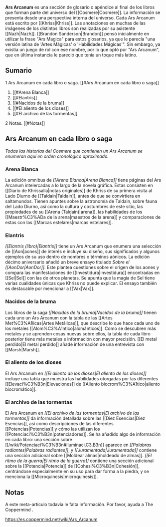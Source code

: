 
**Ars Arcanum** es una sección de glosario o apéndice al final de los libros que forman parte del universo del [[Cosmere\|Cosmere]]. La información se presenta desde una perspectiva interna del universo.
Cada Ars Arcanum está escrito por [[Khriss\|Khriss]]. Las anotaciones en muchas de las imágenes de los distintos libros son realizadas por su asistente [[Nazh\|Nazh]].
[[Brandon Sanderson\|Brandon]] pensó inicialmente en utilizar la frase "Ars Magica" para estos glosarios, ya que le parecía "una versión latina de 'Artes Mágicas' o 'Habilidades Mágicas'". Sin embargo, ya existía un juego de rol con ese nombre, por lo que optó por "Ars Arcanum", que en última instancia le pareció que tenía un toque más latino.

## Sumario

1 Ars Arcanum en cada libro o saga. [[#Ars Arcanum en cada libro o saga]] 

1. [[#Arena Blanca]] 
1. [[#Elantris]] 
1. [[#Nacidos de la bruma]] 
1. [[#El aliento de los dioses]] 
1. [[#El archivo de las tormentas]] 


2 Notas. [[#Notas]] 


## Ars Arcanum en cada libro o saga
*Todas las historias del Cosmere que contienen un Ars Arcanum se enumeran aquí en orden cronológico aproximado.*

### Arena Blanca
La edición omnibus de *[[Arena Blanca\|Arena Blanca]]* tiene páginas del Ars Arcanum intelercadas a lo largo de la novela gráfica. Estas consisten en [[Diario de Khrissalla\|notas originales]] de Khriss de su primera visita al Lado Diurno de [[Taldain\|Taldain]], antes de que se convirtiera en saltamundos. Tienen apuntes sobre la astronomía de Taldain, sobre fauna del Lado Diurno, así como la cultura y costumbres de este sitio, las propiedades de su [[Arena (Taldain)\|arena]], las habilidades de los [[Maestr%C3%ADa de la arena\|maestros de la arena]] y comparaciones de estas con las [[Marcas estelares\|marcas estelares]].

### Elantris
*[[Elantris (libro)\|Elantris]]* tiene un Ars Arcanum que enumera una selección de [[Aon\|aones]] de interés e incluye su diseño, sus significados y algunos ejemplos de su uso dentro de nombres o términos aónicos. La edición décimo aniversario añadió un breve ensayo titulado *Sobre el [[AonDor\|AonDor]]*. Este plantea cuestiones sobre el origen de los aones y compara las manifestaciones de [[Investidura\|investidura]] encontradas en [[Sel\|Sel]] con las de otros planetas. Se apunta que la magia de Sel tiene varias cualidades únicas que Khriss no puede explicar. El ensayo también es destacable por mencionar a [[Vax\|Vax]].

### Nacidos de la bruma
Los libros de la saga *[[Nacidos de la bruma\|Nacidos de la bruma]]* tienen cada uno un Ars Arcanum con la tabla de las [[Artes Met%C3%A1licas\|Artes Metálicas]], que describe lo que hace cada uno de los metales [[Alom%C3%A1ntico\|alománticos]]. Como se descubren más metales y se aprenden cosas nuevas sobre ellos, la tabla de cada libro posterior tiene más metales e información con mayor precisión. [[El metal perdido\|El metal perdido]] añade información de una entrevista con [[Marsh\|Marsh]].

### El aliento de los dioses
El Ars Arcanum en *[[El aliento de los dioses\|El aliento de los dioses]]* incluye una tabla que muestra las habilidades otorgadas por las diferentes [[Elevaci%C3%B3n\|Elevaciones]] de [[Aliento biocrom%C3%A1tico\|aliento biocromático]].

### El archivo de las tormentas
El Ars Arcanum en *[[El archivo de las tormentas\|El archivo de las tormentas]]* da información detallada sobre las [[Diez Esencias\|Diez Esencias]], así como descripciones de las diferentes [[Potencias\|Potencias]] y cómo las utilizan los [[Potenciaci%C3%B3n\|potenciadores]]. Se ha añadido algo de información en cada libro: una sección sobre [[/wiki/Potenciaci%C3%B3n#Iluminaci.C3.B3n]] aparece en *[[Palabras radiantes\|Palabras radiantes]]*, y *[[Juramentada\|Juramentada]]* contiene una sección adicional sobre [[Moldear almas\|moldeado de almas]]. *[[El ritmo de la guerra\|El ritmo de la guerra]]* contiene una sección adicional sobre la [[Potencia\|Potencia]] de [[Cohesi%C3%B3n\|Cohesión]], centrándose especialmente en su uso para dar forma a la piedra, y se menciona la [[Microquinesis\|microquinesis]].

## Notas

A este meta-artículo todavía le falta información. Por favor, ayuda a The Coppermind .


https://es.coppermind.net/wiki/Ars_Arcanum